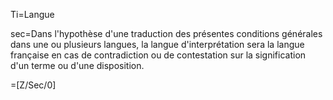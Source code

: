 Ti=Langue

sec=Dans l'hypothèse d'une traduction des présentes conditions générales dans une ou plusieurs langues, la langue d'interprétation sera la langue française en cas de contradiction ou de contestation sur la signification d'un terme ou d'une disposition.

=[Z/Sec/0]
